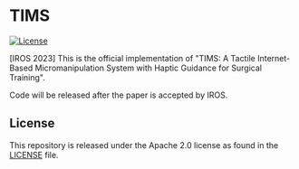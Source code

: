 # TIMS

[![License](https://img.shields.io/badge/License-Apache_2.0-blue.svg)](https://opensource.org/licenses/Apache-2.0) 

[IROS 2023] This is the official implementation of "TIMS: A Tactile Internet-Based Micromanipulation System with Haptic Guidance for Surgical Training".



Code will be released after the paper is accepted by IROS.

## License
This repository is released under the Apache 2.0 license as found in the [LICENSE](https://github.com/ziplab/SN-Net/blob/main/LICENSE) file.

